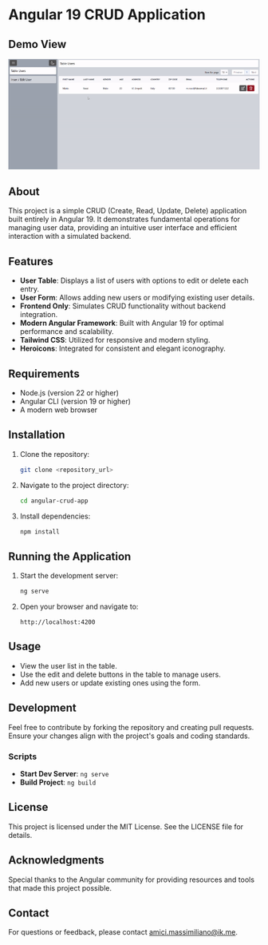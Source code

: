 # Angular 19 CRUD Application

## Demo View
![Demo](./demo.gif)

## About
This project is a simple CRUD (Create, Read, Update, Delete) application built entirely in Angular 19. It demonstrates fundamental operations for managing user data, providing an intuitive user interface and efficient interaction with a simulated backend.

## Features
- **User Table**: Displays a list of users with options to edit or delete each entry.
- **User Form**: Allows adding new users or modifying existing user details.
- **Frontend Only**: Simulates CRUD functionality without backend integration.
- **Modern Angular Framework**: Built with Angular 19 for optimal performance and scalability.
- **Tailwind CSS**: Utilized for responsive and modern styling.
- **Heroicons**: Integrated for consistent and elegant iconography.

## Requirements
- Node.js (version 22 or higher)
- Angular CLI (version 19 or higher)
- A modern web browser

## Installation
1. Clone the repository:
   ```bash
   git clone <repository_url>
   ```
2. Navigate to the project directory:
   ```bash
   cd angular-crud-app
   ```
3. Install dependencies:
   ```bash
   npm install
   ```

## Running the Application
1. Start the development server:
   ```bash
   ng serve
   ```
2. Open your browser and navigate to:
   ```
   http://localhost:4200
   ```

## Usage
- View the user list in the table.
- Use the edit and delete buttons in the table to manage users.
- Add new users or update existing ones using the form.

## Development
Feel free to contribute by forking the repository and creating pull requests. Ensure your changes align with the project's goals and coding standards.

### Scripts
- **Start Dev Server**: `ng serve`
- **Build Project**: `ng build`

## License
This project is licensed under the MIT License. See the LICENSE file for details.

## Acknowledgments
Special thanks to the Angular community for providing resources and tools that made this project possible.

## Contact
For questions or feedback, please contact amici.massimiliano@ik.me.
